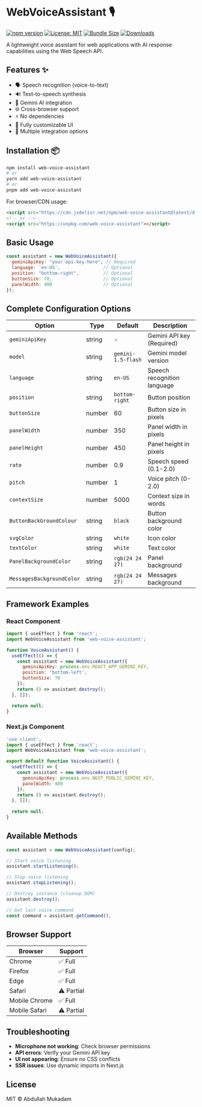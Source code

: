 # WebVoiceAssistant 🎙️

[![npm version](https://img.shields.io/npm/v/web-voice-assistant)](https://www.npmjs.com/package/web-voice-assistant)
[![License: MIT](https://img.shields.io/badge/License-MIT-blue.svg)](https://opensource.org/licenses/MIT)
[![Bundle Size](https://img.shields.io/bundlephobia/min/web-voice-assistant)](https://bundlephobia.com/package/web-voice-assistant)
[![Downloads](https://img.shields.io/npm/dm/web-voice-assistant)](https://npm-stat.com/charts.html?package=web-voice-assistant)

A lightweight voice assistant for web applications with AI response capabilities using the Web Speech API.

## Features ✨

- 🗣️ Speech recognition (voice-to-text)
- 🔊 Text-to-speech synthesis
- 🤖 Gemini AI integration
- 🌐 Cross-browser support
- ⚡ No dependencies
- 🎨 Fully customizable UI
- 🔌 Multiple integration options

## Installation 📦

```bash
npm install web-voice-assistant
# or 
yarn add web-voice-assistant
# or
pnpm add web-voice-assistant
```

For browser/CDN usage:

```html
<script src="https://cdn.jsdelivr.net/npm/web-voice-assistant@latest/dist/web-voice-assistant.min.js"></script>
<!-- or -->
<script src="https://unpkg.com/web-voice-assistant"></script>
```

## Basic Usage

```javascript
const assistant = new WebVoiceAssistant({
  geminiApiKey: "your-api-key-here", // Required
  language: 'en-US',                // Optional
  position: "bottom-right",         // Optional
  buttonSize: 70,                   // Optional
  panelWidth: 400                   // Optional
});
```

## Complete Configuration Options

| Option | Type | Default | Description |
|--------|------|---------|-------------|
| `geminiApiKey` | string | - | Gemini API key (Required) |
| `model` | string | `gemini-1.5-flash` | Gemini model version |
| `language` | string | `en-US` | Speech recognition language |
| `position` | string | `bottom-right` | Button position |
| `buttonSize` | number | 60 | Button size in pixels |
| `panelWidth` | number | 350 | Panel width in pixels |
| `panelHeight` | number | 450 | Panel height in pixels |
| `rate` | number | 0.9 | Speech speed (0.1-2.0) |
| `pitch` | number | 1 | Voice pitch (0-2.0) |
| `contextSize` | number | 5000 | Context size in words |
| `ButtonBackGroundColour` | string | `black` | Button background color |
| `svgColor` | string | `white` | Icon color |
| `textColor` | string | `white` | Text color |
| `PanelBackgroundColor` | string | `rgb(24 24 27)` | Panel background |
| `MessagesBackgroundColor` | string | `rgb(24 24 27)` | Messages background |

## Framework Examples

### React Component

```jsx
import { useEffect } from 'react';
import WebVoiceAssistant from 'web-voice-assistant';

function VoiceAssistant() {
  useEffect(() => {
    const assistant = new WebVoiceAssistant({
      geminiApiKey: process.env.REACT_APP_GEMINI_KEY,
      position: 'bottom-left',
      buttonSize: 70
    });
    return () => assistant.destroy();
  }, []);

  return null;
}
```

### Next.js Component

```jsx
'use client';
import { useEffect } from 'react';
import WebVoiceAssistant from 'web-voice-assistant';

export default function VoiceAssistant() {
  useEffect(() => {
    const assistant = new WebVoiceAssistant({
      geminiApiKey: process.env.NEXT_PUBLIC_GEMINI_KEY,
      panelWidth: 400
    });
    return () => assistant.destroy();
  }, []);
  
  return null;
}
```

## Available Methods

```javascript
const assistant = new WebVoiceAssistant(config);

// Start voice listening
assistant.startListening();

// Stop voice listening 
assistant.stopListening();

// Destroy instance (cleanup DOM)
assistant.destroy();

// Get last voice command
const command = assistant.getCommand();
```

## Browser Support

| Browser | Support |
|---------|---------|
| Chrome | ✅ Full |
| Firefox | ✅ Full |
| Edge | ✅ Full |
| Safari | ⚠️ Partial |
| Mobile Chrome | ✅ Full |
| Mobile Safari | ⚠️ Partial |

## Troubleshooting

- **Microphone not working**: Check browser permissions
- **API errors**: Verify your Gemini API key
- **UI not appearing**: Ensure no CSS conflicts
- **SSR issues**: Use dynamic imports in Next.js

## License

MIT © Abdullah Mukadam